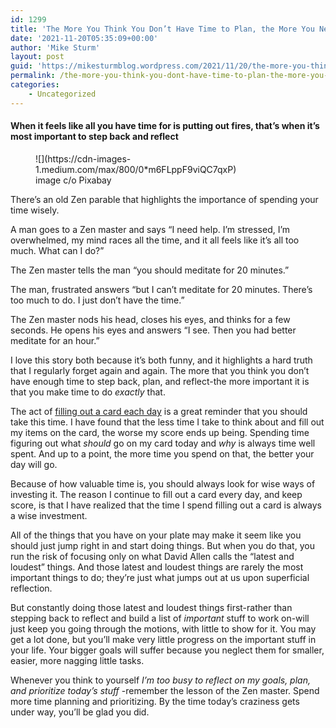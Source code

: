 ```yaml
---
id: 1299
title: 'The More You Think You Don’t Have Time to Plan, the More You Need to Do it'
date: '2021-11-20T05:35:09+00:00'
author: 'Mike Sturm'
layout: post
guid: 'https://mikesturmblog.wordpress.com/2021/11/20/the-more-you-think-you-dont-have-time-to-plan-the-more-you-need-to-do-it/'
permalink: /the-more-you-think-you-dont-have-time-to-plan-the-more-you-need-to-do-it/
categories:
    - Uncategorized
---
```


#### When it feels like all you have time for is putting out fires, that’s when it’s most important to step back and reflect

<figure class="wp-caption">![](https://cdn-images-1.medium.com/max/800/0*m6FLppF9viQC7qxP)<figcaption class="wp-caption-text">image c/o Pixabay</figcaption></figure>There’s an old Zen parable that highlights the importance of spending your time wisely.

A man goes to a Zen master and says “I need help. I’m stressed, I’m overwhelmed, my mind races all the time, and it all feels like it’s all too much. What can I do?”

The Zen master tells the man “you should meditate for 20 minutes.”

The man, frustrated answers “but I can’t meditate for 20 minutes. There’s too much to do. I just don’t have the time.”

The Zen master nods his head, closes his eyes, and thinks for a few seconds. He opens his eyes and answers “I see. Then you had better meditate for an hour.”

I love this story both because it’s both funny, and it highlights a hard truth that I regularly forget again and again. The more that you think you don’t have enough time to step back, plan, and reflect-the more important it is that you make time to do *exactly* that.

The act of [filling out a card each day](https://thetodaysystem.com/quick-start) is a great reminder that you should take this time. I have found that the less time I take to think about and fill out my items on the card, the worse my score ends up being. Spending time figuring out what *should* go on my card today and *why* is always time well spent. And up to a point, the more time you spend on that, the better your day will go.

Because of how valuable time is, you should always look for wise ways of investing it. The reason I continue to fill out a card every day, and keep score, is that I have realized that the time I spend filling out a card is always a wise investment.

All of the things that you have on your plate may make it seem like you should just jump right in and start doing things. But when you do that, you run the risk of focusing only on what David Allen calls the “latest and loudest” things. And those latest and loudest things are rarely the most important things to do; they’re just what jumps out at us upon superficial reflection.

But constantly doing those latest and loudest things first-rather than stepping back to reflect and build a list of *important* stuff to work on-will just keep you going through the motions, with little to show for it. You may get a lot done, but you’ll make very little progress on the important stuff in your life. Your bigger goals will suffer because you neglect them for smaller, easier, more nagging little tasks.

Whenever you think to yourself *I’m too busy to reflect on my goals, plan, and prioritize today’s stuff* -remember the lesson of the Zen master. Spend more time planning and prioritizing. By the time today’s craziness gets under way, you’ll be glad you did.